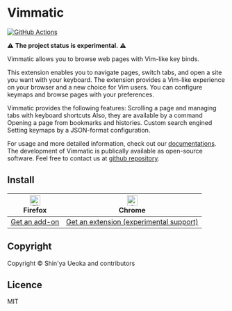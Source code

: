 # Vimmatic

[![GitHub Actions](https://github.com/ueokande/vimmatic/workflows/Build/badge.svg)](https://github.com/ueokande/vimmatic/actions?query=workflow%3ABuild)

:warning: **The project status is experimental.** :warning: 

Vimmatic allows you to browse web pages with Vim-like key binds.

This extension enables you to navigate pages, switch tabs, and open a site you
want with your keyboard.  The extension provides a Vim-like experience on your
browser and a new choice for Vim users.  You can configure keymaps and browse
pages with your preferences.

Vimmatic provides the following features:
Scrolling a page and managing tabs with keyboard shortcuts
Also, they are available by a command
Opening a page from bookmarks and histories.
Custom search engined
Setting keymaps by a JSON-format configuration.

For usage and more detailed information, check out our [documentations][].
The development of Vimmatic is publically available as open-source software.
Feel free to contact us at [github repository][].


## Install

| [<img src="https://raw.githubusercontent.com/alrra/browser-logos/master/src/firefox/firefox_48x48.png" alt="Firefox" width="24px" height="24px" />](http://godban.github.io/browsers-support-badges/)<br/>Firefox | [<img src="https://raw.githubusercontent.com/alrra/browser-logos/master/src/chrome/chrome_48x48.png" alt="Chrome" width="24px" height="24px" />](http://godban.github.io/browsers-support-badges/)<br/>Chrome |
| ----------------------------------------------------------------------------------------------------------------------------------------------------------------------------------------------------------------- | ------------------------------------------------------------------------------------------------------------------------------------------------------------------------------------------------------------- |
| [Get an add-on][get_firefox]                                                                                                                                                                                      | [Get an extension (experimental support)][get_chrome]                                                                                                                                                         |

## Copyright

Copyright © Shin'ya Ueoka and contributors

## Licence

MIT

[get_firefox]: https://addons.mozilla.org/en-US/firefox/addon/vimmatic/
[get_chrome]: https://chrome.google.com/webstore/detail/vimmatic/pghmfgnakhjiphmlcnhfpgopkcjhiedc
[documentations]: https://ueokande.github.io/vimmatic/
[github repository]: https://github.com/ueokande/vimmatic
